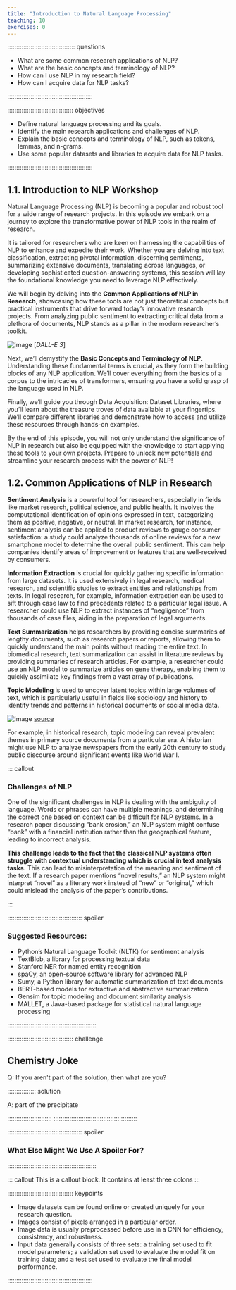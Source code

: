```yaml
---
title: "Introduction to Natural Language Processing"
teaching: 10
exercises: 0
---
```


:::::::::::::::::::::::::::::::::::::: questions 

- What are some common research applications of NLP?
- What are the basic concepts and terminology of NLP?
- How can I use NLP in my research field?
- How can I acquire data for NLP tasks?

::::::::::::::::::::::::::::::::::::::::::::::::

::::::::::::::::::::::::::::::::::::: objectives

- Define natural language processing and its goals.
- Identify the main research applications and challenges of NLP.
- Explain the basic concepts and terminology of NLP, such as tokens, lemmas, and n-grams.
- Use some popular datasets and libraries to acquire data for NLP tasks.

::::::::::::::::::::::::::::::::::::::::::::::::


## 1.1. Introduction to NLP Workshop

Natural Language Processing (NLP) is becoming a popular and robust tool for a wide range of research projects. In this episode we embark on a journey to explore the transformative power of NLP tools in the realm of research. 

It is tailored for researchers who are keen on harnessing the capabilities of NLP to enhance and expedite their work. Whether you are delving into text classification, extracting pivotal information, discerning sentiments, summarizing extensive documents, translating across languages, or developing sophisticated question-answering systems, this session will lay the foundational knowledge you need to leverage NLP effectively.

We will begin by delving into the **Common Applications of NLP in Research**, showcasing how these tools are not just theoretical concepts but practical instruments that drive forward today’s innovative research projects. From analyzing public sentiment to extracting critical data from a plethora of documents, NLP stands as a pillar in the modern researcher’s toolkit. 



![image](https://github.com/qcif-training/intro_nlp_lmm_v1.0/assets/45458783/3d548b7f-cfd3-41d6-87bd-42f437d1415b)
[*DALL-E 3*]



Next, we’ll demystify the **Basic Concepts and Terminology of NLP**. Understanding these fundamental terms is crucial, as they form the building blocks of any NLP application. We’ll cover everything from the basics of a corpus to the intricacies of transformers, ensuring you have a solid grasp of the language used in NLP. 

Finally, we’ll guide you through Data Acquisition: Dataset Libraries, where you’ll learn about the treasure troves of data available at your fingertips. We’ll compare different libraries and demonstrate how to access and utilize these resources through hands-on examples. 

By the end of this episode, you will not only understand the significance of NLP in research but also be equipped with the knowledge to start applying these tools to your own projects. Prepare to unlock new potentials and streamline your research process with the power of NLP!


## 1.2.	Common Applications of NLP in Research

**Sentiment Analysis** is a powerful tool for researchers, especially in fields like market research, political science, and public health. It involves the computational identification of opinions expressed in text, categorizing them as positive, negative, or neutral. In market research, for instance, sentiment analysis can be applied to product reviews to gauge consumer satisfaction: a study could analyze thousands of online reviews for a new smartphone model to determine the overall public sentiment. This can help companies identify areas of improvement or features that are well-received by consumers. 



**Information Extraction** is crucial for quickly gathering specific information from large datasets. It is used extensively in legal research, medical research, and scientific studies to extract entities and relationships from texts. In legal research, for example, information extraction can be used to sift through case law to find precedents related to a particular legal issue. A researcher could use NLP to extract instances of “negligence” from thousands of case files, aiding in the preparation of legal arguments. 



**Text Summarization** helps researchers by providing concise summaries of lengthy documents, such as research papers or reports, allowing them to quickly understand the main points without reading the entire text. In biomedical research, text summarization can assist in literature reviews by providing summaries of research articles. For example, a researcher could use an NLP model to summarize articles on gene therapy, enabling them to quickly assimilate key findings from a vast array of publications.



**Topic Modeling** is used to uncover latent topics within large volumes of text, which is particularly useful in fields like sociology and history to identify trends and patterns in historical documents or social media data. 


![image](https://github.com/qcif-training/intro_nlp_lmm_v1.0/assets/45458783/3d6bc7c3-dff0-430f-a44b-544d0944e59c)
[source](https://dl.acm.org/doi/10.1145/2133806.2133826)

For example, in historical research, topic modeling can reveal prevalent themes in primary source documents from a particular era. A historian might use NLP to analyze newspapers from the early 20th century to study public discourse around significant events like World War I.



::: callout
### Challenges of NLP

One of the significant challenges in NLP is dealing with the ambiguity of language. Words or phrases can have multiple meanings, and determining the correct one based on context can be difficult for NLP systems. In a research paper discussing “bank erosion,” an NLP system might confuse “bank” with a financial institution rather than the geographical feature, leading to incorrect analysis. 

**This challenge leads to the fact that the classical NLP systems often struggle with contextual understanding which is crucial in text analysis tasks.** This can lead to misinterpretation of the meaning and sentiment of the text. If a research paper mentions “novel results,” an NLP system might interpret “novel” as a literary work instead of “new” or “original,” which could mislead the analysis of the paper’s contributions.

:::



:::::::::::::::::::::::::::::::::::::::::: spoiler

### Suggested Resources:

- Python’s Natural Language Toolkit (NLTK) for sentiment analysis
- TextBlob, a library for processing textual data
- Stanford NER for named entity recognition
- spaCy, an open-source software library for advanced NLP
- Sumy, a Python library for automatic summarization of text documents
- BERT-based models for extractive and abstractive summarization
- Gensim for topic modeling and document similarity analysis
- MALLET, a Java-based package for statistical natural language processing

::::::::::::::::::::::::::::::::::::::::::::::::::




















































::::::::::::::::::::::::::::::::::::: challenge

## Chemistry Joke

Q: If you aren't part of the solution, then what are you?

:::::::::::::::: solution

A: part of the precipitate

:::::::::::::::::::::::::
:::::::::::::::::::::::::::::::::::::::::::::::




:::::::::::::::::::::::::::::::::::::::::: spoiler

### What Else Might We Use A Spoiler For?



::::::::::::::::::::::::::::::::::::::::::::::::::




::: callout
This is a callout block. It contains at least three colons
:::






::::::::::::::::::::::::::::::::::::: keypoints 

- Image datasets can be found online or created uniquely for your research question.
- Images consist of pixels arranged in a particular order.
- Image data is usually preprocessed before use in a CNN for efficiency, consistency, and robustness.
- Input data generally consists of three sets: a training set used to fit model parameters; a validation set used to evaluate the model fit on training data; and a test set used to evaluate the final model performance.

::::::::::::::::::::::::::::::::::::::::::::::::
